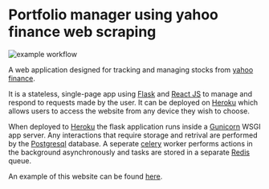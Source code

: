 # Portfolio manager using yahoo finance web scraping


![example workflow](https://github.com/phillip2468/stocks_scraper_2/actions/workflows/tests.yml/badge.svg)


A web application designed for tracking and managing stocks from [yahoo finance](https://au.finance.yahoo.com/).

It is a stateless, single-page app using [Flask](https://flask.palletsprojects.com/en/2.0.x/) and [React JS](https://reactjs.org/) to manage and respond to requests made by the user. It can be deployed on [Heroku](https://www.heroku.com/) which allows users to access the website from any device they wish to choose.

When deployed to [Heroku](https://www.heroku.com/) the flask application runs inside a [Gunicorn](https://gunicorn.org/) WSGI app server. Any interactions that require storage and retrival are performed by the [Postgresql](https://www.postgresql.org/) database. A seperate [celery](https://docs.celeryproject.org/en/stable/getting-started/introduction.html) worker performs actions in the background asynchronously and tasks are stored in a separate [Redis](https://redis.io/) queue. 

An example of this website can be found [here](https://morning-temple-33157.herokuapp.com/).

